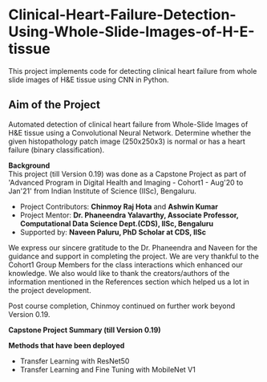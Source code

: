 # Clinical-Heart-Failure-Detection-Using-Whole-Slide-Images-of-H-E-tissue
This project implements code for detecting clinical heart failure from whole slide images of H&E tissue using CNN in Python.

## Aim of the Project<br>
Automated detection of clinical heart failure from Whole-Slide Images of H&E tissue using a Convolutional Neural Network. Determine whether the given histopathology patch image (250x250x3) is normal or has a heart failure (binary classification).

**Background**<br>
This project (till Version 0.19) was done as a Capstone Project as part of 'Advanced Program in Digital Health and Imaging - Cohort1 - Aug'20 to Jan'21' from Indian Institute of Science (IISc), Bengaluru.
- Project Contributors: **Chinmoy Raj Hota** and **Ashwin Kumar**
- Project Mentor: **Dr. Phaneendra Yalavarthy, Associate Professor, Computational Data Science Dept.(CDS), IISc, Bengaluru**
- Supported by: **Naveen Paluru, PhD Scholar at CDS, IISc**

We express our sincere gratitude to the Dr. Phaneendra and Naveen for the guidance and support in completing the project. We are very thankful to the Cohort1 Group Members for the class interactions which enhanced our knowledge. We also would like to thank the creators/authors of the information mentioned in the References section which helped us a lot in the project development.<br>

Post course completion, Chinmoy continued on further work beyond Version 0.19.

**Capstone Project Summary (till Version 0.19)**<br>

**Methods that have been deployed**<br>
- Transfer Learning with ResNet50
- Transfer Learning and Fine Tuning with MobileNet V1
